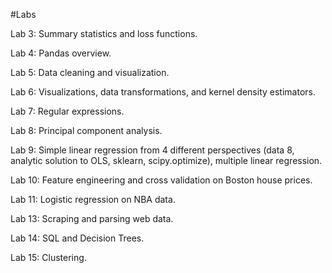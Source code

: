 #Labs

Lab 3: Summary statistics and loss functions.

Lab 4: Pandas overview.

Lab 5: Data cleaning and visualization.

Lab 6: Visualizations, data transformations, and kernel density estimators.

Lab 7: Regular expressions.

Lab 8: Principal component analysis.

Lab 9: Simple linear regression from 4 different perspectives (data 8, analytic solution to OLS, sklearn, scipy.optimize), multiple linear regression.

Lab 10: Feature engineering and cross validation on Boston house prices.

Lab 11: Logistic regression on NBA data.

Lab 13: Scraping and parsing web data. 

Lab 14: SQL and Decision Trees.

Lab 15: Clustering.
